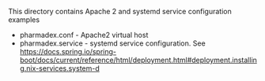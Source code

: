 This directory contains Apache 2 and systemd service configuration examples
* pharmadex.conf - Apache2 virtual host
* pharmadex.service - systemd service configuration. See https://docs.spring.io/spring-boot/docs/current/reference/html/deployment.html#deployment.installing.nix-services.system-d
